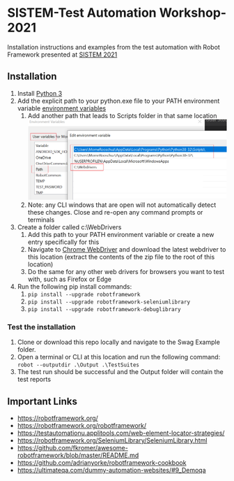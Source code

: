 # SISTEM-Test Automation Workshop-2021
Installation instructions and examples from the test automation with Robot Framework presented at [SISTEM 2021](https://sistemconf.com/)

## Installation
1. Install [Python 3](https://www.python.org/downloads/)
1. Add the explicit path to your python.exe file to your PATH environment variable [environment variables](https://stackoverflow.com/questions/44272416/how-to-add-a-folder-to-path-environment-variable-in-windows-10-with-screensho)
    1. Add another path that leads to Scripts folder in that same location
    ![Example](https://github.com/mrooschuz/SISTEM-TAW-2021/blob/main/EnvironmentVariables.png)
    3. Note: any CLI windows that are open will not automatically detect these changes. Close and re-open any command prompts or terminals
1. Create a folder called c:\WebDrivers
    1. Add this path to your PATH environment variable or create a new entry specifically for this
    1. Navigate to [Chrome WebDriver](https://chromedriver.chromium.org/) and download the latest webdriver to this location (extract the contents of the zip file to the root of this location)
    1. Do the same for any other web drivers for browsers you want to test with, such as Firefox or Edge
1. Run the following pip install commands:
    1. `pip install --upgrade robotframework`
    1. `pip install --upgrade robotframework-seleniumlibrary`
    1. `pip install --upgrade robotframework-debuglibrary`

### Test the installation
1. Clone or download this repo locally and navigate to the Swag Example folder.
1. Open a terminal or CLI at this location and run the following command: `robot --outputdir .\Output .\TestSuites`
1. The test run should be successful and the Output folder will contain the test reports

## Important Links
* https://robotframework.org/
* https://robotframework.org/robotframework/
* https://testautomationu.applitools.com/web-element-locator-strategies/
* https://robotframework.org/SeleniumLibrary/SeleniumLibrary.html
* https://github.com/fkromer/awesome-robotframework/blob/master/README.md
* https://github.com/adrianyorke/robotframework-cookbook
* https://ultimateqa.com/dummy-automation-websites/#9_Demoqa
